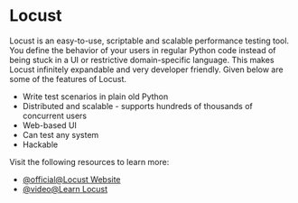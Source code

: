 # Locust

Locust is an easy-to-use, scriptable and scalable performance testing tool. You define the behavior of your users in regular Python code instead of being stuck in a UI or restrictive domain-specific language. This makes Locust infinitely expandable and very developer friendly. Given below are some of the features of Locust.

- Write test scenarios in plain old Python
- Distributed and scalable - supports hundreds of thousands of concurrent users
- Web-based UI
- Can test any system
- Hackable

Visit the following resources to learn more:

- [@official@Locust Website](https://locust.io/)
- [@video@Learn Locust](https://www.youtube.com/playlist?list=PLJ9A48W0kpRKMCzJARCObgJs3SinOewp5)
